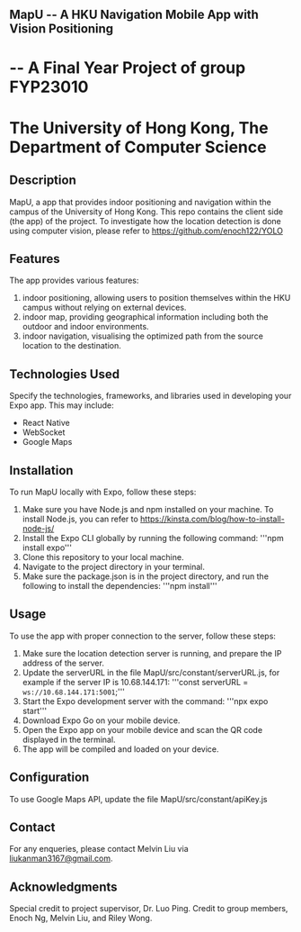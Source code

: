 ## MapU -- A HKU Navigation Mobile App with Vision Positioning
# -- A Final Year Project of group FYP23010
# The University of Hong Kong, The Department of Computer Science


## Description

MapU, a app that provides indoor positioning and navigation within the campus of the University of Hong Kong. This repo contains the client side (the app) of the project. To investigate how the location detection is done using computer vision, please refer to https://github.com/enoch122/YOLO

## Features

The app provides various features:
1. indoor positioning, allowing users to position themselves within the HKU campus without relying on external devices.
2. indoor map, providing geographical information including both the outdoor and indoor environments.
2. indoor navigation, visualising the optimized path from the source location to the destination.

## Technologies Used

Specify the technologies, frameworks, and libraries used in developing your Expo app. This may include:

- React Native
- WebSocket
- Google Maps

## Installation

To run MapU locally with Expo, follow these steps:

1. Make sure you have Node.js and npm installed on your machine. To install Node.js, you can refer to https://kinsta.com/blog/how-to-install-node-js/ 
2. Install the Expo CLI globally by running the following command:
  '''npm install expo'''
3. Clone this repository to your local machine.
4. Navigate to the project directory in your terminal.
5. Make sure the package.json is in the project directory, and run the following to install the dependencies:
  '''npm install'''

## Usage

To use the app with proper connection to the server, follow these steps:

1. Make sure the location detection server is running, and prepare the IP address of the server.
2. Update the serverURL in the file MapU/src/constant/serverURL.js, for example if the server IP is 10.68.144.171:
  '''const serverURL = `ws://10.68.144.171:5001`;'''
3. Start the Expo development server with the command:
  '''npx expo start'''
5. Download Expo Go on your mobile device.
6. Open the Expo app on your mobile device and scan the QR code displayed in the terminal.
7. The app will be compiled and loaded on your device.

## Configuration

To use Google Maps API, update the file MapU/src/constant/apiKey.js


## Contact

For any enqueries, please contact Melvin Liu via liukanman3167@gmail.com.

## Acknowledgments

Special credit to project supervisor, Dr. Luo Ping.
Credit to group members, Enoch Ng, Melvin Liu, and Riley Wong.

